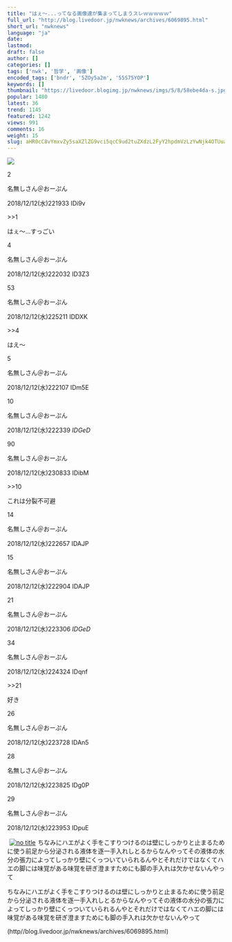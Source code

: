 ```yaml
---
title: "はぇ～...ってなる画像達が集まってしまうスレｗｗｗｗｗ"
full_url: "http://blog.livedoor.jp/nwknews/archives/6069895.html"
short_url: "nwknews"
language: "ja"
date: 
lastmod: 
draft: false
author: []
categories: []
tags: ['nwk', '哲学', '画像']
encoded_tags: ['bndr', '5ZOy5a2m', '55S75YOP']
keywords: []
thumbnail: "https://livedoor.blogimg.jp/nwknews/imgs/5/8/58ebe4da-s.jpg"
popular: 1480
latest: 36
trend: 1145
featured: 1242
views: 991
comments: 16
weight: 15
slug: aHR0cC8vYmxvZy5saXZlZG9vci5qcC9ud2tuZXdzL2FyY2hpdmVzLzYwNjk4OTUuaHRtbA==
---
```


![](https://livedoor.blogimg.jp/nwknews/imgs/5/8/58ebe4da-s.jpg)

<div><p class='t_h'>2 <p>名無しさん＠おーぷん</p> <p> 2018/12/12(水)221933 IDi9v</p></p><p class='t_b'> <p class='anchor'>>>1</p>はぇ～…すっごい </p><p class='t_h'>4 <p>名無しさん＠おーぷん</p> <p> 2018/12/12(水)222032 ID3Z3</p></p><p class='t_h t_i'>53 <p>名無しさん＠おーぷん</p> <p> 2018/12/12(水)225211 IDDXK</p></p><p class='t_b t_i'> <p class='anchor'>>>4</p>はえ～ </p><p class='t_h'>5 <p>名無しさん＠おーぷん</p> <p> 2018/12/12(水)222107 IDm5E</p></p><p class='t_h'>10 <p>名無しさん＠おーぷん</p> <p> 2018/12/12(水)222339 <i class='specified'>IDGeD</i></p></p><p class='t_h t_i'>90 <p>名無しさん＠おーぷん</p> <p> 2018/12/12(水)230833 IDibM</p></p><p class='t_b t_i'> <p class='anchor'>>>10</p>これは分裂不可避 </p><p class='t_h'>14 <p>名無しさん＠おーぷん</p> <p> 2018/12/12(水)222657 IDAJP</p></p><p class='t_h'>15 <p>名無しさん＠おーぷん</p> <p> 2018/12/12(水)222904 IDAJP</p></p><p class='t_h'>21 <p>名無しさん＠おーぷん</p> <p> 2018/12/12(水)223306 <i class='specified'>IDGeD</i></p></p><p class='t_h t_i'>34 <p>名無しさん＠おーぷん</p> <p> 2018/12/12(水)224324 IDqnf</p></p><p class='t_b t_i'> <p class='anchor'>>>21</p>好き </p><p class='t_h'>26 <p>名無しさん＠おーぷん</p> <p> 2018/12/12(水)223728 IDAn5</p></p><p class='t_h'>28 <p>名無しさん＠おーぷん</p> <p> 2018/12/12(水)223825 IDg0P</p></p><p class='t_h'>29 <p>名無しさん＠おーぷん</p> <p> 2018/12/12(水)223953 IDpuE</p></p><a href='https//livedoor.blogimg.jp/nwknews/imgs/8/4/8403b5b3.jpg' target='_blank'><img src='https//livedoor.blogimg.jp/nwknews/imgs/8/4/8403b5b3-s.jpg' alt='no title' class='image pict' hspace='5' border='0'></a>ちなみにハエがよく手をこすりつけるのは壁にしっかりと止まるために使う前足から分泌される液体を逐一手入れしとるからなんやってその液体の水分の張力によってしっかり壁にくっついていられるんやとそれだけではなくてハエの脚には味覚がある味覚を研ぎ澄ますためにも脚の手入れは欠かせないんやって <p>ちなみにハエがよく手をこすりつけるのは壁にしっかりと止まるために使う前足から分泌される液体を逐一手入れしとるからなんやってその液体の水分の張力によってしっかり壁にくっついていられるんやとそれだけではなくてハエの脚には味覚がある味覚を研ぎ澄ますためにも脚の手入れは欠かせないんやって</p></div>

(http//blog.livedoor.jp/nwknews/archives/6069895.html)
